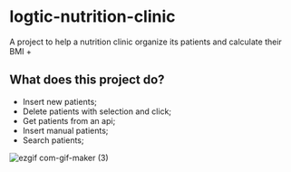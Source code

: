 # logtic-nutrition-clinic
A project to help a nutrition clinic organize its patients and calculate their BMI +

What does this project do?  
-
- Insert new patients; 
- Delete patients with selection and click; 
- Get patients from an api; 
- Insert manual patients;
- Search patients;

![ezgif com-gif-maker (3)](https://user-images.githubusercontent.com/105122061/168450581-9ed9048e-dee5-4af7-865a-5a6972171ed1.gif)
